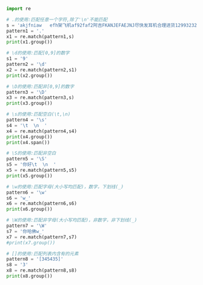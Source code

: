 
<BlogInfo id="18" title="2.常用字符的使用" author="白日梦想猿" pv=0 read_times=0 pre_cost_time=0分42秒 category="正则表达式" tag_list="['正则表达式']" create_time="2020.05.27 17:05:31" update_time="2020.05.27 17:24:42" />

```python
import re

# .的使用:匹配任意一个字符,除了'\n'不能匹配
s = 'akjfniaw   efh架飞机af92faf2阿吉FKANJEFAEJNJ尽快发耳机合理进货12993232'
pattern1 = '.'
x1 = re.match(pattern1,s)
print(x1.group())

# \d的使用:匹配[0,9]的数字
s1 = '9'
pattern2 = '\d'
x2 = re.match(pattern2,s1)
print(x2.group())

# \D的使用:匹配非[0,9]的数字
pattern3 = '\D'
x3 = re.match(pattern3,s)
print(x3.group())

# \s的使用:匹配空白(\t,\n)
pattern4 = '\s'
s4 = '\t  \n  '
x4 = re.match(pattern4,s4)
print(x4.group())
print(x4.span())

# \S的使用:匹配非空白
pattern5 = '\S'
s5 = '你好\t  \n  '
x5 = re.match(pattern5,s5)
print(x5.group())

# \w的使用:匹配字母(大小写均匹配)，数字，下划线(_)
pattern6 = '\w'
s6 = 'w_'
x6 = re.match(pattern6,s6)
print(x6.group())

# \W的使用:匹配非字母(大小写均匹配)，非数字，非下划线(_)
pattern7 = '\W'
s7 = '你哈佛w_'
x7 = re.match(pattern7,s7)
#print(x7.group())

# []的使用:匹配列表内含有的元素
pattern8 = '[345435]'
s8 = '3'
x8 = re.match(pattern8,s8)
print(x8.group())
```
